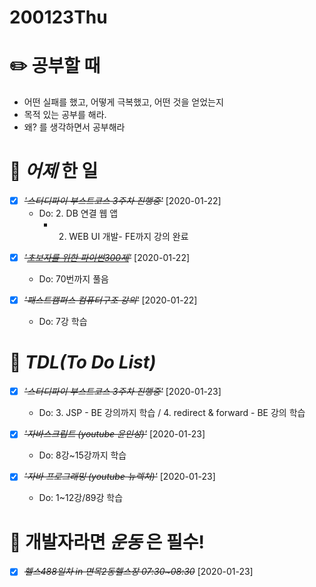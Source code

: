 # 200123Thu

# :pencil2: 공부할 때

- 어떤 실패를 했고, 어떻게 극복했고, 어떤 것을 얻었는지
- 목적 있는 공부를 해라.
- 왜? 를 생각하면서 공부해라

<!-- # 🌞 오늘의 _명언_ -->

# 📅 _어제_ 한 일

- [x] ~~_*'스터디파이 부스트코스 3주차 진행중'*_~~ [2020-01-22]
  - Do: 2. DB 연결 웹 앱
    - 2. WEB UI 개발- FE까지 강의 완료

* [x] ~~_'[초보자를 위한 파이썬300제](https://wikidocs.net/7027)'_~~ [2020-01-22]

  - Do: 70번까지 풀음

* [x] ~~_'패스트캠퍼스 컴퓨터구조 강의'_~~ [2020-01-22]

  - Do: 7강 학습

# :memo: _TDL(To Do List)_

<!-- ❌🔺❎🔼 -->

<!-- **G**:Goal(목표)<br> -->
<!-- **D**:Do(했음) -->

- [x] ~~_*'스터디파이 부스트코스 3주차 진행중'*_~~ [2020-01-23]

  - Do: 3. JSP - BE 강의까지 학습 / 4. redirect & forward - BE 강의 학습

* [x] ~~_'자바스크립트 (youtube 윤인성)'_~~ [2020-01-23]

  - Do: 8강~15강까지 학습

* [x] ~~_'자바 프로그래밍 (youtube 뉴렉처)'_~~ [2020-01-23]

  - Do: 1~12강/89강 학습

  <!-- # 📚 _TIL(Today I Learned)_ -->

<!-- # 📖 _독서_ 마라톤 -->

<!-- - [x] ~~_\*['객체지향 사실과 오해'](https://github.com/DevLimK1/TIL/blob/master/%EB%8F%85%EC%84%9C%EB%A7%88%EB%9D%BC%ED%86%A4/%EA%B0%9D%EC%B2%B4%EC%A7%80%ED%96%A5%EC%9D%98_%EC%82%AC%EC%8B%A4%EA%B3%BC%EC%98%A4%ED%95%B4.md)\*\_~~ [2020-01-18]

  - p.177~206 -->

<!-- - [x] ~~_[이펙티브자바(3판)\_조슈아 블로크](https://github.com/DevLimK1/TIL/blob/master/%EB%8F%85%EC%84%9C%EB%A7%88%EB%9D%BC%ED%86%A4/%EC%9D%B4%ED%8E%99%ED%8B%B0%EB%B8%8C%EC%9E%90%EB%B0%943-E.md)_~~ [2020-01-18]
  - 읽은 page: p.23~39 / p.482 -->

<!-- * [x] ~~_'자바성능튜닝이야기'_~~ [2020-01-13]
  - p.41~p.56 -->

<!-- - [x] ~~_'CODE'_~~ [2020-01-11]
  - p.115~143 -->

# 💪 개발자라면 _운동_ 은 필수!

- [x] ~~_*헬스488일차 in 면목2동헬스장 07:30~08:30*_~~ [2020-01-23]

<!-- # :newspaper: 오늘 읽은 _it 개발, 기술 관련 기사, 블로그_ -->

<!-- # :disappointed: 오늘 _아쉬웠던 점_.. -->

<!-- # 📅 _내일_ 할 일 -->

  <!-- # 🛌 오늘 하루 _마무리_ 하며.. -->
